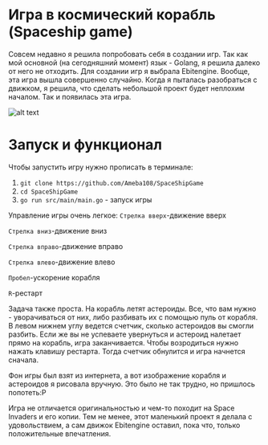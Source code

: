 # Игра в космический корабль (Spaceship game)
Совсем недавно я решила попробовать себя в создании игр. Так как мой основной (на сегодняшний момент) язык - Golang, я решила далеко от него не отходить. Для создании игр я выбрала Ebitengine. Вообще, эта игра вышла совершенно случайно. Когда я пыталась разобраться с движком, я решила, что сделать небольшой проект будет неплохим началом. Так и появилась эта игра.


![alt text](https://github.com/Ameba108/ShipGame/assets/136710964/8c3ee600-8089-4897-8fb8-0432b705cee9)

# Запуск и функционал 
Чтобы запустить игру нужно прописать в терминале: 
1) `git clone https://github.com/Ameba108/SpaceShipGame `
2) `cd SpaceShipGame`
3) `go run src/main/main.go` - запуск игры
   
Управление игры очень легкое:
`Стрелка вверх`-движение вверх

`Стрелка вниз`-движение вниз

`Стрелка вправо`-движение вправо

`Стрелка влево`-движение влево

`Пробел`-ускорение корабля

`R`-рестарт

Задача также проста. На корабль летят астероиды. Все, что вам нужно - уворачиваться от них, либо разбивать их с помощью пуль от корабля. В левом нижнем углу ведется счетчик, сколько астероидов вы смогли разбить. Если же вы не успеваете увернуться и астероид налетает прямо на корабль, игра заканчивается. Чтобы возродиться нужно нажать клавишу рестарта. Тогда счетчик обнулится и игра начнется сначала.

Фон игры был взят из интернета, а вот изображение корабля и астероидов я рисовала вручную. Это было не так трудно, но пришлось попотеть:Р

Игра не отличается оригинальностью и чем-то походит на Space Invaders и его копии. Тем не менее, этот маленький проект я делала с удовольствием, а сам движок Ebitengine оставил, пока что, только положительные впечатления. 






